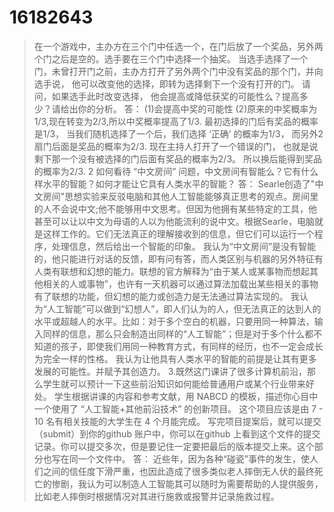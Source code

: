 16182643
==========
>在一个游戏中，主办方在三个门中任选一个，在门后放了一个奖品，另外两个门之后是空的。选手要在三个门中选择一个抽奖。 当选手选择了一个门，未曾打开门之前，主办方打开了另外两个门中没有奖品的那个门，并向选手说， 他可以改变他的选择，即转为选择剩下一个没有打开的门。 请问，如果选手此时改变选择， 他会提高或降低获奖的可能性么？提高多少？请给出你的分析。 
答：
(1)会提高中奖的可能性
(2)原来的中奖概率为1/3,现在转变为2/3,所以中奖概率提高了1/3.
 最初选择的门后有奖品的概率是1/3， 当我们随机选择了一个后，我们选择 ‘正确’ 的概率为1/3， 而另外2扇门后面是奖品的概率为2/3. 现在主持人打开了一个错误的门， 也就是说剩下那一个没有被选择的门后面有奖品的概率为2/3。 所以换后能得到奖品的概率为2/3. 
>2 如何看待 “中文房间” 问题，中文房间有智能么？它有什么样水平的智能？如何才能让它具有人类水平的智能？
答：
  Searle创造了"中文房间"思想实验来反驳电脑和其他人工智能能够真正思考的观点。房间里的人不会说中文;他不能够用中文思考。但因为他拥有某些特定的工具，他甚至可以让以中文为母语的人以为他能流利的说中文。根据Searle，电脑就是这样工作的。它们无法真正的理解接收到的信息，但它们可以运行一个程序，处理信息，然后给出一个智能的印象。
  我认为“中文房间”是没有智能的，他只能进行对话的反馈，即有问有答，而人类区别与机器的另外特征有人类有联想和幻想的能力。联想的官方解释为“由于某人或某事物而想起其他相关的人或事物”，也许有一天机器可以通过算法加载出某些相关的事物有了联想的功能，但幻想的能力或创造力是无法通过算法实现的。
  我认为“人工智能”可以做到“幻想人”，即人们认为的人，但无法真正的达到人的水平或超越人的水平。比如：对于多个空白的机器，只要用同一种算法，输入同样的信息，那么只会制造出同样的“人工智能”；但是对于多个什么都不知道的孩子，即使我们用同一种教育方式，有同样的经历，也不一定会成长为完全一样的性格。
  我认为让他具有人类水平的智能的前提是让其有更多发展的可能性。并赋予其创造力。
>3.既然这门课讲了很多计算机前沿，那么学生就可以预计一下这些前沿知识如何能给普通用户或某个行业带来好处。 学生根据讲课的内容和参考文献，用 NABCD 的模板，描述你心目中一个使用了 “人工智能+其他前沿技术” 的创新项目。 这个项目应该是由 7 - 10 名有相关技能的大学生在 4 个月能完成。 写完项目提案后，就可以提交 （submit）到你的github 账户中，你可以在github 上看到这个文件的提交记录。你可以提交多次，但是要记住一定要把最后的版本提交上来。这个部分也写在同一个文件中。
答：
近些年，因为各种“碰瓷”事件的发生，使人们之间的信任度下滑严重，也因此造成了很多类似老人摔倒无人伏的最终死亡的惨剧，我认为可以制造人工智能其可以随时为需要帮助的人提供服务，比如老人摔倒时根据情况对其进行施救或报警并记录施救过程。
